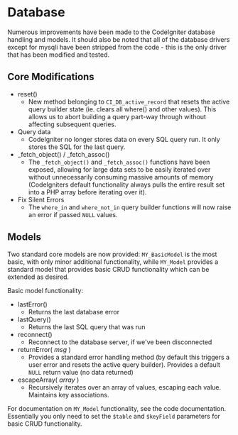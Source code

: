 Database
========

Numerous improvements have been made to the CodeIgniter database handling and models. It should also be noted that
all of the database drivers except for mysqli have been stripped from the code - this is the only driver that has been
modified and tested.


Core Modifications
------------------

* reset()
    * New method belonging to `CI_DB_active_record` that resets the active query builder state (ie. clears all where()
    and other values). This allows us to abort building a query part-way through without affecting subsequent queries.
* Query data
    * CodeIgniter no longer stores data on every SQL query run. It only stores the SQL for the last query.
* _fetch_object() / _fetch_assoc()
    * The `_fetch_object()` and `_fetch_assoc()` functions have been exposed, allowing for large data sets to be
    easily iterated over without unnecessarily consuming massive amounts of memory (CodeIgniters default
    functionality always pulls the entire result set into a PHP array before iterating over it).
* Fix Silent Errors
    * The `where_in` and `where_not_in` query builder functions will now raise an error if passed `NULL` values.


Models
------

Two standard core models are now provided: `MY_BasicModel` is the most basic, with only minor additional functionality,
while `MY_Model` provides a standard model that provides basic CRUD functionality which can be extended as desired.

Basic model functionality:

* lastError()
    * Returns the last database error
* lastQuery()
    * Returns the last SQL query that was run
* reconnect()
    * Reconnect to the database server, if we've been disconnected
* returnError( *msg* )
    * Provides a standard error handling method (by default this triggers a user error and resets the active query
    builder). Provides a default `NULL` return value (no data returned)
* escapeArray( *array* )
    * Recursively iterates over an array of values, escaping each value. Maintains key associations.


For documentation on `MY_Model` functionality, see the code documentation. Essentially you only need to set the `$table`
and `$keyField` parameters for basic CRUD functionality.